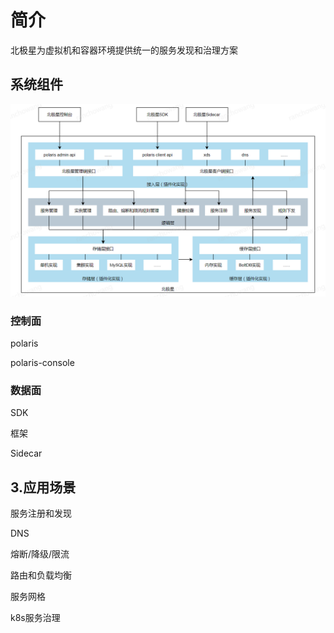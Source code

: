 # 简介

北极星为虚拟机和容器环境提供统一的服务发现和治理方案


## 系统组件

![系统组件图](北极星是什么-简介-系统组件图.png)


### 控制面

polaris

polaris-console

### 数据面

SDK

框架

Sidecar

## 3.应用场景

服务注册和发现

DNS

熔断/降级/限流

路由和负载均衡

服务网格

k8s服务治理
